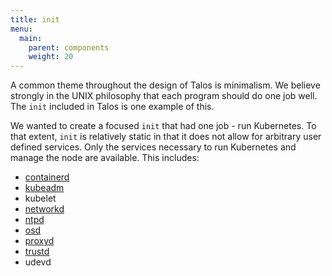```yaml
---
title: init
menu:
  main:
    parent: components
    weight: 20
---
```


A common theme throughout the design of Talos is minimalism.
We believe strongly in the UNIX philosophy that each program should do one job well.
The `init` included in Talos is one example of this.

We wanted to create a focused `init` that had one job - run Kubernetes. To that extent, `init` is relatively static in that it does not allow for arbitrary user defined services. Only the services necessary to run Kubernetes and manage the node are available. This includes:

- [containerd](/components/containerd)
- [kubeadm](/components/kubeadm)
- kubelet
- [networkd](/components/networkd)
- [ntpd](/components/ntpd)
- [osd](/components/osd)
- [proxyd](/components/proxyd)
- [trustd](/components/trustd)
- udevd
